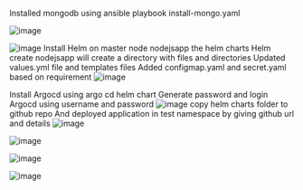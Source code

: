 Installed mongodb using ansible playbook install-mongo.yaml

 ![image](https://github.com/mithun-divya/Ybrant-interview/assets/125994104/9f5901ef-70b0-4d76-b552-5d44d5663859)

 
![image](https://github.com/mithun-divya/Ybrant-interview/assets/125994104/c880721b-f379-4849-9d8f-38c2bbd48f09)
Install Helm on master node
nodejsapp the helm charts
Helm create nodejsapp will create a directory with files and directories
Updated values.yml file and templates files
Added configmap.yaml and secret.yaml based on requirement
![image](https://github.com/mithun-divya/Ybrant-interview/assets/125994104/1d5ef18b-01f7-47ca-a6f9-d923cf2d26a7)

 

Install Argocd using argo cd helm chart 
Generate password and login Argocd using username and password
 ![image](https://github.com/mithun-divya/Ybrant-interview/assets/125994104/de22119f-7f3f-458c-a7dd-f341b4c3fa87)
copy helm charts folder to github repo
And deployed application in test namespace by giving github url and details
 ![image](https://github.com/mithun-divya/Ybrant-interview/assets/125994104/613359c7-644e-40fa-9d3e-5b779e66dd36)

 ![image](https://github.com/mithun-divya/Ybrant-interview/assets/125994104/0dd5d37f-cd17-42aa-a33b-23455c6aa121)


 ![image](https://github.com/mithun-divya/Ybrant-interview/assets/125994104/009b1575-324d-4d7f-bac3-2d7f13732fe4)


![image](https://github.com/mithun-divya/Ybrant-interview/assets/125994104/d002a26c-0c8f-4bbf-bca6-e040813004f6)


 



 




 

 



 


